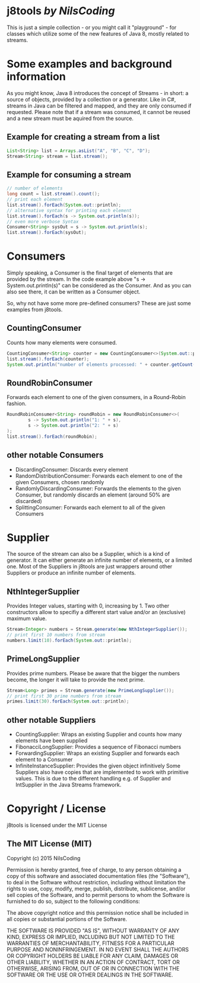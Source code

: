 # j8tools *by NilsCoding*This is just a simple collection - or you might call it "playground" - for classes which utilize some of the new features of Java 8, mostly related to streams.# Some examples and background informationAs you might know, Java 8 introduces the concept of Streams - in short: a source of objects, provided by a collection or a generator. Like in C#, streams in Java can be filtered and mapped, and they are only consumed if requested. Please note that if a stream was consumed, it cannot be reused and a new stream must be aquired from the source.## Example for creating a stream from a list```javaList<String> list = Arrays.asList("A", "B", "C", "D");Stream<String> stream = list.stream();```## Example for consuming a stream```java// number of elementslong count = list.stream().count();// print each elementlist.stream().forEach(System.out::println);// alternative syntax for printing each elementlist.stream().forEach(s -> System.out.println(s));// even more verbose SyntaxConsumer<String> sysOut = s -> System.out.println(s);list.stream().forEach(sysOut);```# ConsumersSimply speaking, a Consumer is the final target of elements that are provided by the stream. In the code example above "s -> System.out.println(s)" can be considered as the Consumer. And as you can also see there, it can be written as a Consumer object.So, why not have some more pre-defined consumers? These are just some examples from j8tools.## CountingConsumerCounts how many elements were consumed.```javaCountingConsumer<String> counter = new CountingConsumer<>(System.out::println);list.stream().forEach(counter);System.out.println("number of elements processed: " + counter.getCount());```## RoundRobinConsumerForwards each element to one of the given consumers, in a Round-Robin fashion.```javaRoundRobinConsumer<String> roundRobin = new RoundRobinConsumer<>(        s -> System.out.println("1: " + s),        s -> System.out.println("2: " + s));list.stream().forEach(roundRobin);```## other notable Consumers* DiscardingConsumer: Discards every element* RandomDistributionConsumer: Forwards each element to one of the given Consumers, chosen randomly* RandomlyDiscardingConsumer: Forwards the elements to the given Consumer, but randomly discards an element (around 50% are discarded)* SplittingConsumer: Forwards each element to all of the given Consumers# SupplierThe source of the stream can also be a Supplier, which is a kind of generator. It can either generate an infinite number of elements, or a limited one. Most of the Suppliers in j8tools are just wrappers around other Suppliers or produce an infinite number of elements.## NthIntegerSupplierProvides Integer values, starting with 0, increasing by 1.Two other constructors allow to specifiy a different start value and/or an (exclusive) maximum value.```javaStream<Integer> numbers = Stream.generate(new NthIntegerSupplier());// print first 10 numbers from streamnumbers.limit(10).forEach(System.out::println);```## PrimeLongSupplierProvides prime numbers. Please be aware that the bigger the numbers become, the longer it will take to provide the next prime.```javaStream<Long> primes = Stream.generate(new PrimeLongSupplier());// print first 30 prime numbers from streamprimes.limit(30).forEach(System.out::println);```## other notable Suppliers* CountingSupplier: Wraps an existing Supplier and counts how many elements have been supplied* FibonacciLongSupplier: Provides a sequence of Fibonacci numbers* ForwardingSupplier: Wraps an existing Supplier and forwards each element to a Consumer* InfiniteInstanceSupplier: Provides the given object infinitivelySome Suppliers also have copies that are implemented to work with primitive values. This is due to the different handling e.g. of Supplier<Integer> and IntSupplier in the Java Streams framework.# Copyright / Licensej8tools is licensed under the MIT License## The MIT License (MIT)Copyright (c) 2015 NilsCodingPermission is hereby granted, free of charge, to any person obtaining a copyof this software and associated documentation files (the "Software"), to dealin the Software without restriction, including without limitation the rightsto use, copy, modify, merge, publish, distribute, sublicense, and/or sellcopies of the Software, and to permit persons to whom the Software isfurnished to do so, subject to the following conditions:The above copyright notice and this permission notice shall be included in allcopies or substantial portions of the Software.THE SOFTWARE IS PROVIDED "AS IS", WITHOUT WARRANTY OF ANY KIND, EXPRESS ORIMPLIED, INCLUDING BUT NOT LIMITED TO THE WARRANTIES OF MERCHANTABILITY,FITNESS FOR A PARTICULAR PURPOSE AND NONINFRINGEMENT. IN NO EVENT SHALL THEAUTHORS OR COPYRIGHT HOLDERS BE LIABLE FOR ANY CLAIM, DAMAGES OR OTHERLIABILITY, WHETHER IN AN ACTION OF CONTRACT, TORT OR OTHERWISE, ARISING FROM,OUT OF OR IN CONNECTION WITH THE SOFTWARE OR THE USE OR OTHER DEALINGS IN THESOFTWARE.